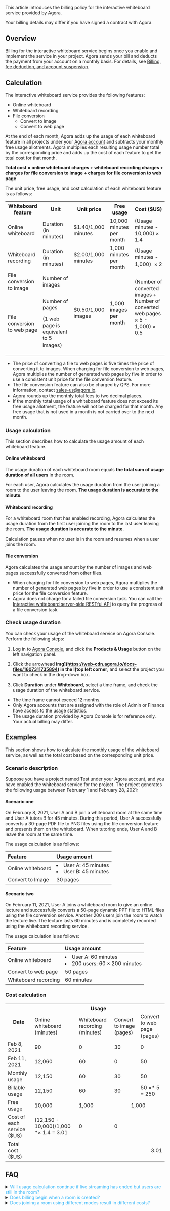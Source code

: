 This article introduces the billing policy for the interactive whiteboard service provided by Agora.

<div class="alert note">Your billing details may differ if you have signed a contract with Agora.</div>

## Overview

Billing for the interactive whiteboard service begins once you enable and implement the service in your project. Agora sends your bill and deducts the payment from your account on a monthly basis. For details, see [Billing, fee deduction, and account suspension](https://docs.agora.io/cn/faq/billing_account).

## Calculation

The interactive whiteboard service provides the following features:

- Online whiteboard
- Whiteboard recording
- File conversion
   - Convert to Image
   - Convert to web page

At the end of each month, Agora adds up the usage of each whiteboard feature in all projects under your [Agora account](https://console.agora.io/) and subtracts your monthly free usage allotments. Agora multiplies each resulting usage number total by the corresponding price and adds up the cost of each feature to get the total cost for that month.

**Total cost = online whiteboard charges + whiteboard recording charges + charges for file conversion to image + charges for file conversion to web page**

The unit price, free usage, and cost calculation of each whiteboard feature is as follows:

<html>
    <head><meta http-equiv="Content-Type" content="text/html; charset=UTF-8">
        <title></title>
    </head>
    <body>
        <div class="table-wrap">
            <table class="wrapped confluenceTable">
                <colgroup>
                    <col>
                    <col>
                    <col>
                    <col>
                    <col>
                </colgroup>
                <tbody>
                    <tr>
                        <th class="confluenceTh">
                                                        Whiteboard feature</th>
                        <th class="confluenceTh">
                                                        <span>Unit</span>
                        </th>
                        <th colspan="1" class="confluenceTh">
                                                        Unit price
                        </th>
                        <th colspan="1" class="confluenceTh">
                                                        Free usage 
                        </th>
                        <th colspan="1" class="confluenceTh">
                                                        Cost ($US)
                        </th>
                    </tr>
                    <tr>
                        <td class="confluenceTd">
                                                        Online whiteboard
                        </td>
                        <td class="confluenceTd">
                                                        <span class="inline-comment-marker" data-ref="d806330e-d051-4722-96ac-763b59a4eb01">Duration (in minutes)</span>
                        </td>
                        <td colspan="1" class="confluenceTd">
                                                        $1.40/1,000 minutes
                        </td>
                        <td colspan="1" class="confluenceTd">
                                                        10,000 minutes per month
                        </td>
                        <td colspan="1" class="confluenceTd">
                                                        (Usage minutes - 10,000) × <span>1.4</span>
                        </td>
                    </tr>
                    <tr>
                        <td class="confluenceTd">
                                                        Whiteboard recording
                        </td>
                        <td class="confluenceTd">
                                                        <span>Duration (in minutes)</span>
                        </td>
                        <td colspan="1" class="confluenceTd">
                                                        $2.00<span>/1,000 minutes</span>
                        </td>
                        <td colspan="1" class="confluenceTd">
                                                        <span>1,000 minutes per month</span>
                        </td>
                        <td colspan="1" class="confluenceTd">
                                                        <span>(Usage minutes - 1,000）</span><span>×</span> <span>2</span>
                        </td>
                    </tr>
                    <tr>
                        <td class="confluenceTd">
                                                        File conversion to image
                        </td>
                        <td class="confluenceTd">
                                                        Number of images
                        </td>
                        <td rowspan="2" class="confluenceTd">
                                                        $0.50/1,000 images
                        </td>
                        <td rowspan="2" class="confluenceTd">
                            <p>
                                                                <span style="color: rgb(0,0,0);">1,000 images per month</span>
                            </p>
                        </td>
                        <td rowspan="2" class="confluenceTd">
                            <p>
                                                                (Number of converted images + <span style="letter-spacing: 0.0px;">Number of converted web pages <span>× 5 - 1,000) <span>×</span> <span>0.5</span></span></span>
                            </p>
                            <p>
                                <br>
                            </p>
                        </td>
                    </tr>
                    <tr>
                        <td colspan="1" class="confluenceTd">
                                                        File conversion to web page
                        </td>
                        <td colspan="1" class="confluenceTd">
                            <p>
                                                                Number of pages
                            </p>
                            <p>
                                                                <span>(1 web page is equivalent to 5 images）</span>
                            </p>
                        </td>
                    </tr>
                </tbody>
            </table>
        </div>
    </body>
</html>


<div class="alert note"><ul>
	<li>The price of converting a file to web pages is five times the price of converting it to images. When charging for file conversion to web pages, Agora multiplies the number of generated web pages by five in order to use a consistent unit price for the file conversion feature.</li>
	<li>The file conversion feature can also be charged by QPS. For more information, contact <a href="mailto:sales@agora.io">sales-us@agora.io</a >.</li>
	<li>Agora rounds up the monthly total fees to two decimal places.</li>
	<li>If the monthly total usage of a whiteboard feature does not exceed its free usage allotment, the feature will not be charged for that month. Any free usage that is not used in a month is not carried over to the next month.</li></ul></div>

### Usage calculation

This section describes how to calculate the usage amount of each whiteboard feature.

#### Online whiteboard

The usage duration of each whiteboard room equals **the total sum of usage duration of all users** in the room.

For each user, Agora calculates the usage duration from the user joining a room to the user leaving the room.  **The usage duration is accurate to the minute**.

#### Whiteboard recording

For a whiteboard room that has enabled recording, Agora calculates the usage duration from the first user joining the room to the last user leaving the room.  **The usage duration is accurate to the minute**.

<div class="alert note">Calculation pauses when no user is in the room and resumes when a user joins the room.</div>

#### File conversion

Agora calculates the usage amount by the number of images and web pages successfully converted from other files.

<div class="alert note"><ul>
	<li>When charging for file conversion to web pages, Agora multiplies the number of generated web pages by five in order to use a consistent unit price for the file conversion feature.</li>
	<li>Agora does not charge for a failed file conversion task. You can call the <a href="/cn/whiteboard/whiteboard_file_conversion?platform=RESTful#查询转换任务的进度（get）">Interactive whiteboard server-side RESTful API</a > to query the progress of a file conversion task.</li></ul></div>

### Check usage duration

You can check your usage of the whiteboard service on Agora Console. Perform the following steps:

1. Log in to [Agora Console](https://console.agora.io/), and click the **Products & Usage** button on the left navigation panel.

2. Click the arrowhead **img](https://web-cdn.agora.io/docs-files/1607311735894) in the ![top left corner**, and select the project you want to check in the drop-down box.

3. Click **Duration** under **Whiteboard**, select a time frame, and check the usage duration of the whiteboard service.

<div class="alert note"><ul>
	<li>The time frame cannot exceed 12 months.</li>
	<li>Only Agora accounts that are assigned with the role of Admin or Finance have access to the usage statistics.</li>
	<li>The usage duration provided by Agora Console is for reference only. Your actual billing may differ.</li></ul></div>


## Examples

This section shows how to calculate the monthly usage of the whiteboard service, as well as the total cost based on the corresponding unit price.

### Scenario description

Suppose you have a project named Test under your Agora account, and you have enabled the whiteboard service for the project. The project generates the following usage between February 1 and February 28, 2021:

#### Scenario one

On February 8, 2021, User A and B join a whiteboard room at the same time and User A tutors B for 45 minutes. During this period, User A successfully converts a 30-page PDF file to PNG files using the file conversion feature and presents them on the whiteboard. When tutoring ends, User A and B leave the room at the same time.

The usage calculation is as follows:

| Feature | Usage amount |
| :--------- | :-------------------------------------- |
| Online whiteboard | <li>User A: 45 minutes<li>User B: 45 minutes |
| Convert to Image | 30 pages |

#### Scenario two

On February 11, 2021, User A joins a whiteboard room to give an online lecture and successfully converts a 50-page dynamic PPT file to HTML files using the file conversion service. Another 200 users join the room to watch the lecture live. The lecture lasts 60 minutes and is completely recorded using the whiteboard recording service.

The usage calculation is as follows:

| Feature | Usage amount |
| :--------- | :------------------------------------------------ |
| Online whiteboard | <li>User A: 60 minutes<li>200 users: 60 × 200 minutes |
| Convert to web page | 50 pages |
| Whiteboard recording | 60 minutes |

### Cost calculation

<html>
    <head><meta http-equiv="Content-Type" content="text/html; charset=UTF-8">
        <title></title>
    </head>
    <body>
        <div class="table-wrap">
            <table class="wrapped confluenceTable">
                <colgroup>
                    <col>
                    <col>
                    <col>
                    <col>
                    <col>
                </colgroup>
                <tbody>
                    <tr>
                        <th rowspan="2" class="confluenceTh">
                            Date</th>
                        <th colspan="4" class="confluenceTh">
                            Usage</th>
                    </tr>
                    <tr>
                        <td colspan="1" class="confluenceTd">
                            Online whiteboard (minutes)</td>
                        <td class="confluenceTd">
                            Whiteboard recording (minutes)</td>
                        <td class="confluenceTd">
                            Convert to image (pages)</td>
                        <td colspan="1" class="confluenceTd">
                            Convert to web page (pages)</td>
                    </tr>
                    <tr>
                        <td class="confluenceTd">
                            Feb 8, 2021</td>
                        <td colspan="1" class="confluenceTd">
                                                        90
                        </td>
                        <td class="confluenceTd">
                                                        0
                        </td>
                        <td class="confluenceTd">
                                                        30
                        </td>
                        <td colspan="1" class="confluenceTd">
                                                        0
                        </td>
                    </tr>
                    <tr>
                        <td colspan="1" class="confluenceTd">
                            Feb 11, 2021</td>
                        <td colspan="1" class="confluenceTd">
                                                        12,060
                        </td>
                        <td colspan="1" class="confluenceTd">
                                                        60
                        </td>
                        <td colspan="1" class="confluenceTd">
                                                        0
                        </td>
                        <td colspan="1" class="confluenceTd">
                                                        50
                        </td>
                    </tr>
                    <tr>
                        <td colspan="1" class="confluenceTd">
                            Monthly usage</td>
                        <td colspan="1" class="confluenceTd">
                                                        12,150
                        </td>
                        <td colspan="1" class="confluenceTd">
                                                        60
                        </td>
                        <td colspan="1" class="confluenceTd">
                                                        30
                        </td>
                        <td colspan="1" class="confluenceTd">
                                                        <span>50</span>
                        </td>
                    </tr>
                    <tr>
                        <td colspan="1" class="confluenceTd">
                            Billable usage</td>
                        <td colspan="1" class="confluenceTd">
                                                        <span>12,150</span>
                        </td>
                        <td colspan="1" class="confluenceTd">
                                                        <span>60</span>
                        </td>
                        <td colspan="1" class="confluenceTd">
                                                        <span>30</span>
                        </td>
                        <td colspan="1" class="confluenceTd">
                                                        <span>50 <span>×* 5 = 250</span></span>
                        </td>
                    </tr>
                    <tr>
                        <td colspan="1" class="confluenceTd">
                                                        Free usage 
                        </td>
                        <td colspan="1" class="confluenceTd">
                                                        <span class="inline-comment-marker" data-ref="4f39e4e5-9829-4e12-aaf0-d97b137ddbe8">10,000</span>
                        </td>
                        <td colspan="1" class="confluenceTd">
                                                        1,000
                        </td>
                        <td colspan="2" style="text-align: center;" class="confluenceTd">
                                                        1,000
                        </td>
                    </tr>
                    <tr>
                        <td colspan="1" class="confluenceTd">
                            Cost of each service ($US)</td>
                        <td colspan="1" class="confluenceTd">
                                                        <span>(12,150 - <span><span class="inline-comment-marker" data-ref="1d5317e1-b86e-4336-a320-b7abaae269b6">10,000</span>)/<span class="inline-comment-marker" data-ref="5babcb2e-dfe5-444a-85d9-4407fe57f4d3">1,000</span> <span>*× <span>1.4 = 3.01</span></span></span></span>
                        </td>
                        <td colspan="1" class="confluenceTd">
                                                        0
                        </td>
                        <td colspan="2" class="confluenceTd">
                                                        0
                        </td>
                    </tr>
                    <tr>
                        <td colspan="1" class="confluenceTd">
                            Total cost ($US)</td>
                        <td colspan="4" style="text-align: right;" class="confluenceTd">
                                                        <span>3.01</span>
                        </td>
                    </tr>
                </tbody>
            </table>
        </div>
    </body>
</html>


## FAQ

<details><summary><font color="#3ab7f8">Will usage calculation continue if live streaming has ended but users are still in the room?</font></summary>
Yes. Usage calculation for the whiteboard service depends on the presence of active long-lived connections. To avoid additional costs, Agora recommends that you:
<ul>
	<li>Call <code>disconnect()</code> to cut off a user's connection when the user leaves the room, and ensure that you receive the <code>onPhaseChanged(disconnected)</code> callback.</li>
	<li>Call the <a href="https://docs.agora.io/cn/whiteboard/whiteboard_room_management?platform=RESTful#%E5%B0%81%E7%A6%81%E6%88%BF%E9%97%B4-%EF%BC%88patch%EF%BC%89">PATCH API</a > on your app server to move all users out of the room when live streaming ends.</li>
</ul>
</details>

<details><summary><font color="#3ab7f8">Does billing begin when a room is created?</font></summary>
No, because no user joins the room.
</details>

<details><summary><font color="#3ab7f8">Does joining a room using different modes result in different costs?</font></summary>
No. The usage calculation and unit price are the same whether the user joins a room in interactive mode or subscription mode.
</details>